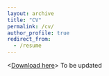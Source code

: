 ```yaml
---
layout: archive
title: "CV"
permalink: /cv/
author_profile: true
redirect_from:
  - /resume
---
```


<[Download here](http://sindhusatyavolu.github.io/My_papers/CV_Sindhu-5.pdf)>
To be updated 
